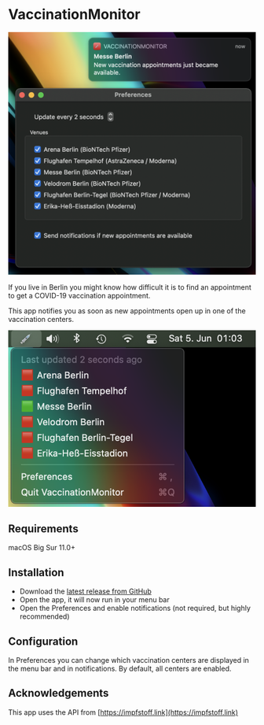 # VaccinationMonitor

![Notification and Preferences window](preferences_notification.png)

If you live in Berlin you might know how difficult it is to find an appointment to get a COVID-19 vaccination appointment.

This app notifies you as soon as new appointments open up in one of the vaccination centers.


![Menu bar item](menubar.png)

## Requirements
macOS Big Sur 11.0+

## Installation

- Download the [latest release from GitHub](https://github.com/DerLobi/VaccinationMonitor/releases/latest/download/VaccinationMonitor.zip)
- Open the app, it will now run in your menu bar
- Open the Preferences and enable notifications (not required, but highly recommended)

## Configuration

In Preferences you can change which vaccination centers are displayed in the menu bar and in notifications. By default, all centers are enabled.

## Acknowledgements
This app uses the API from [https://impfstoff.link](https://impfstoff.link) 